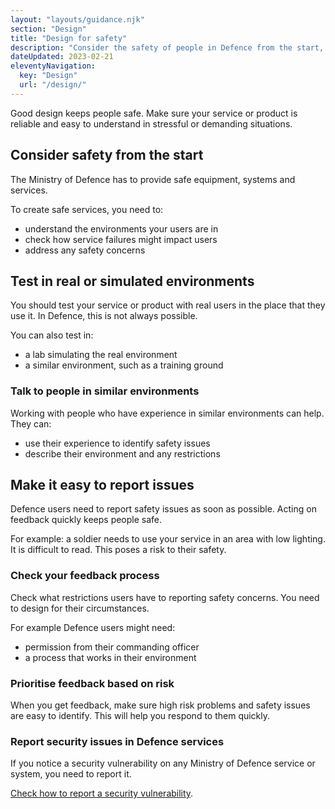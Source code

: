 ```yaml
---
layout: "layouts/guidance.njk"
section: "Design"
title: "Design for safety"
description: "Consider the safety of people in Defence from the start, test in real or simulated environments and make it easy to report issues."
dateUpdated: 2023-02-21
eleventyNavigation:
  key: "Design"
  url: "/design/"
---
```


Good design keeps people safe. Make sure your service or product is reliable and easy to understand in stressful or demanding situations.

## Consider safety from the start

The Ministry of Defence has to provide safe equipment, systems and services.

To create safe services, you need to: 

- understand the environments your users are in
- check how service failures might impact users
- address any safety concerns

## Test in real or simulated environments

You should test your service or product with real users in the place that they use it. In Defence, this is not always possible.

You can also test in:

- a lab simulating the real environment
- a similar environment, such as a training ground

### Talk to people in similar environments

Working with people who have experience in similar environments can help. They can:

- use their experience to identify safety issues
- describe their environment and any restrictions

## Make it easy to report issues

Defence users need to report safety issues as soon as possible. Acting on feedback quickly keeps people safe.

For example: a soldier needs to use your service in an area with low lighting. It is difficult to read. This poses a risk to their safety.

### Check your feedback process

Check what restrictions users have to reporting safety concerns. You need to design for their circumstances. 

For example Defence users might need:

- permission from their commanding officer
- a process that works in their environment

### Prioritise feedback based on risk

When you get feedback, make sure high risk problems and safety issues are easy to identify. This will help you respond to them quickly.

### Report security issues in Defence services

If you notice a security vulnerability on any Ministry of Defence service or system, you need to report it.

<a href="https://www.gov.uk/guidance/report-a-vulnerability-on-an-mod-system" target="_blank">Check how to report a security vulnerability</a>.


